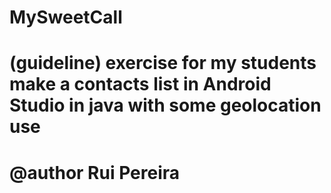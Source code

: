 # MySweetCall
# (guideline) exercise for my students make a contacts list in Android Studio in java with some geolocation use
# @author Rui Pereira
